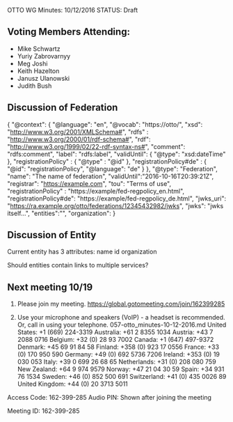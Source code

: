 OTTO WG Minutes: 10/12/2016
STATUS: Draft

## Voting Members Attending:
 - Mike Schwartz
 - Yuriy Zabrovarnyy
 - Meg Joshi
 - Keith Hazelton
 - Janusz Ulanowski
 - Judith Bush

## Discussion of Federation 

{
  "@context": {
    "@language": "en",
    "@vocab": "https://otto/",
    "xsd": "http://www.w3.org/2001/XMLSchema#",
    "rdfs" : "http://www.w3.org/2000/01/rdf-schema#",
    "rdf": "http://www.w3.org/1999/02/22-rdf-syntax-ns#",
    "comment": "rdfs:comment",
    "label": "rdfs:label",
    "validUntil": {
      "@type": "xsd:dateTime"
    },
    "registrationPolicy" : {
      "@type" : "@id"
    },
    "registrationPolicy#de" : {
      "@id": "registrationPolicy",
      "@language": "de"
    }
  },
  "@type": "Federation",
  "name": "The name of federation",
  "validUntil":"2016-10-16T20:39:21Z",
  "registrar": "https://example.com",
  "tou": "Terms of use",
  "registrationPolicy" : "https://example/fed-regpolicy_en.html",
  "registrationPolicy#de": "https://example/fed-regpolicy_de.html",
  "jwks_uri": "https://ra.example.org/otto/federations/12345432982/jwks",
  "jwks": "jwks itself...",
  "entities":"",
  "organization": 
}

## Discussion of Entity

Current entity has 3 attributes: 
   name
   id
   organization

Should entities contain links to multiple services? 

## Next meeting 10/19

1.  Please join my meeting.
https://global.gotomeeting.com/join/162399285

2.  Use your microphone and speakers (VoIP) - a headset is recommended.  
Or, call in using your telephone.
057-otto_minutes-10-12-2016.md
United States: +1 (669) 224-3319
Australia: +61 2 8355 1034
Austria: +43 7 2088 0716
Belgium: +32 (0) 28 93 7002
Canada: +1 (647) 497-9372
Denmark: +45 69 91 84 58
Finland: +358 (0) 923 17 0556
France: +33 (0) 170 950 590
Germany: +49 (0) 692 5736 7206
Ireland: +353 (0) 19 030 053
Italy: +39 0 699 26 68 65
Netherlands: +31 (0) 208 080 759
New Zealand: +64 9 974 9579
Norway: +47 21 04 30 59
Spain: +34 931 76 1534
Sweden: +46 (0) 852 500 691
Switzerland: +41 (0) 435 0026 89
United Kingdom: +44 (0) 20 3713 5011

Access Code: 162-399-285
Audio PIN: Shown after joining the meeting

Meeting ID: 162-399-285

